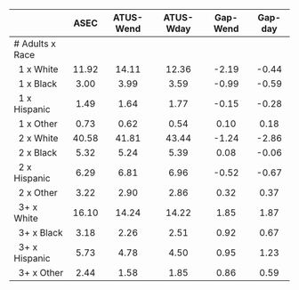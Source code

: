 
|                      |         ASEC |    ATUS-Wend |    ATUS-Wday |     Gap-Wend |      Gap-day |
| -------------------- | :----------: | :----------: | :----------: | :----------: | :----------: |
| # Adults x Race      |              |              |              |              |              |
| &nbsp;&nbsp;1 x White |        11.92 |        14.11 |        12.36 |        -2.19 |        -0.44 |
| &nbsp;&nbsp;1 x Black |         3.00 |         3.99 |         3.59 |        -0.99 |        -0.59 |
| &nbsp;&nbsp;1 x Hispanic |         1.49 |         1.64 |         1.77 |        -0.15 |        -0.28 |
| &nbsp;&nbsp;1 x Other |         0.73 |         0.62 |         0.54 |         0.10 |         0.18 |
| &nbsp;&nbsp;2 x White |        40.58 |        41.81 |        43.44 |        -1.24 |        -2.86 |
| &nbsp;&nbsp;2 x Black |         5.32 |         5.24 |         5.39 |         0.08 |        -0.06 |
| &nbsp;&nbsp;2 x Hispanic |         6.29 |         6.81 |         6.96 |        -0.52 |        -0.67 |
| &nbsp;&nbsp;2 x Other |         3.22 |         2.90 |         2.86 |         0.32 |         0.37 |
| &nbsp;&nbsp;3+ x White |        16.10 |        14.24 |        14.22 |         1.85 |         1.87 |
| &nbsp;&nbsp;3+ x Black |         3.18 |         2.26 |         2.51 |         0.92 |         0.67 |
| &nbsp;&nbsp;3+ x Hispanic |         5.73 |         4.78 |         4.50 |         0.95 |         1.23 |
| &nbsp;&nbsp;3+ x Other |         2.44 |         1.58 |         1.85 |         0.86 |         0.59 |

